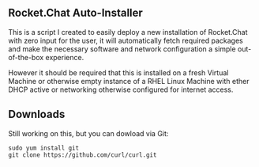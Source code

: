 ## Rocket.Chat Auto-Installer
This is a script I created to easily deploy a new installation of Rocket.Chat with zero input for the user, it will automatically fetch required packages and make the necessary software and network configuration a simple out-of-the-box experience.

However it should be required that this is installed on a fresh Virtual Machine or otherwise empty instance of a RHEL Linux Machine with ether DHCP active or networking otherwise configured for internet access.
## Downloads
Still working on this, but you can dowload via Git:

```
sudo yum install git
git clone https://github.com/curl/curl.git
```
